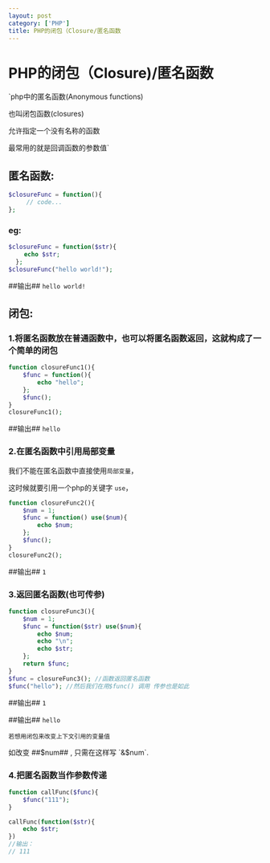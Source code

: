 ```yaml
---
layout: post
category: ['PHP']
title: PHP的闭包（Closure/匿名函数
---
```

# PHP的闭包（Closure)/匿名函数

 `php中的匿名函数(Anonymous functions)

 也叫闭包函数(closures)

 允许指定一个没有名称的函数

 最常用的就是回调函数的参数值`


## 匿名函数:
```php
$closureFunc = function(){
　　　// code...
};
```
### eg:
```php
$closureFunc = function($str){
　　 echo $str;
  };
$closureFunc("hello world!");
```
##输出## `hello world!`

## 闭包:
### 1.将匿名函数放在普通函数中，也可以将匿名函数返回，这就构成了一个简单的闭包
```php
function closureFunc1(){
    $func = function(){
        echo "hello";
    };
    $func();
}
closureFunc1();
```
##输出## `hello`

### 2.在匿名函数中引用局部变量

我们不能在匿名函数中直接使用`局部变量`，

这时候就要引用一个php的关键字 `use`，
```php
function closureFunc2(){
    $num = 1;
    $func = function() use($num){
        echo $num;
    };
    $func();
}
closureFunc2();
```
##输出## `1`

### 3.返回匿名函数(也可传参)
```php
function closureFunc3(){
    $num = 1;
    $func = function($str) use($num){
        echo $num;
        echo "\n";
        echo $str;
    };
    return $func;
}
$func = closureFunc3(); //函数返回匿名函数
$func("hello"); //然后我们在用$func() 调用 传参也是如此
```
##输出## `1`

##输出## `hello`

`若想用闭包来改变上下文引用的变量值`

如改变 ##$num## , 只需在这样写 `&$num`.

### 4.把匿名函数当作参数传递
```php
function callFunc($func){
    $func("111");
}

callFunc(function($str){
    echo $str;
})
//输出：
// 111
```
